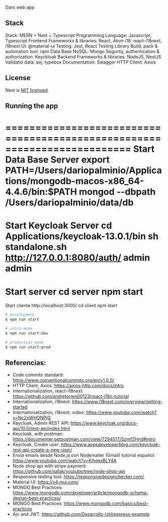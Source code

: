 Daro web app

## Stack

Stack: MERN + Nest + Typescript
Programming Language: Javascript, Typescript
Frontend Frameworks & libraries: React, Atom
i18: react-i18next, i18next
UI: @material-ui
Testing: Jest, React Testing Library
Build, pack & automation tool: npm
Data Base NoSQL: Mongo
Segurity, authentication & authorization: Keyckloak
Backend Frameworks & libraries: NodeJS, NestJS
Validatio data: avj, typebox
Documentation: Swagger
HTTP Client: Axios

## License

Nest is [MIT licensed](LICENSE).

## Running the app
=========================================================================
Start Data Base Server 
export PATH=/Users/dariopalminio/Applications/mongodb-macos-x86_64-4.4.6/bin:$PATH
mongod --dbpath /Users/dariopalminio/data/db
=========================================================================
Start Keycloak Server 
cd Applications/keycloak-13.0.1/bin
sh standalone.sh
http://127.0.0.1:8080/auth/
admin admin
=========================================================================
Start server
cd server
npm start
=========================================================================
Start cliente http://localhost:3000/
cd client
npm start

```bash
# development
$ npm run start

# watch mode
$ npm run start:dev

# production mode
$ npm run start:prod
```

## Referencias:
- Code commits standard: https://www.conventionalcommits.org/en/v1.0.0/
- HTTP Client, Axios :https://axios-http.com/docs/intro
- Internationalization, react-i18next: https://github.com/andretorres00123/react-i18n-tutorial
- Internationalization, i18next: https://www.i18next.com/overview/getting-started
- Internationalization, i18next, video: https://www.youtube.com/watch?v=Nc2xWHONPjQ
- Keycloak, Admin REST API: https://www.keycloak.org/docs-api/10.0/rest-api/index.html
- Keycloak, with postman: https://documenter.getpostman.com/view/7294517/SzmfZHnd#intro
- Keycloak, Create user: https://www.appsdeveloperblog.com/keycloak-rest-api-create-a-new-user/
- Envía emails desde Node.js con Nodemailer (Gmail) tutorial español: https://www.youtube.com/watch?v=KjheexBLY4A
- Node shop api with stripe payment:  https://github.com/safak/youtube/tree/node-shop-api
- Responsive testing tool: https://responsivedesignchecker.com/
- Material UI: https://v4.mui.com/
- MONGO Best Practices: https://www.mongodb.com/developer/article/mongodb-schema-design-best-practices/
- MONGO Best Practices: https://www.mongodb.com/basics/best-practices
- Ajv and JWT: https://github.com/Desarrollo-Util/express-example


